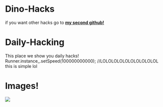 # Dino-Hacks
if you want other hacks go to **[my second github!](https://github.com/nonumbershere/Hacks-and-mods/)**
# Daily-Hacking
This place we show you daily hacks!
Runner.instance_.setSpeed(100000000000); //LOLOLOLOLOLOLOLOLOLOL this is simple lol
# Images!

![](Dinos.jpg)
